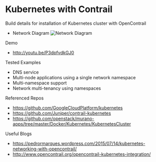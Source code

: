 # Kubernetes with Contrail

Build details for installation of Kubernetes cluster with OpenContrail

* Network Diagram
![Network Diagram](https://raw.githubusercontent.com/lachie83/kubernetes-with-contrail/master/diagrams/k8s-contrail-logical-diagram.png)

Demo
* http://youtu.be/P3dpfvdkGJ0

Tested Examples

* DNS service
* Multi-node applications using a single network namespace
* Multi-namespace support
* Network multi-tenancy using namespaces

Referenced Repos

* https://github.com/GoogleCloudPlatform/kubernetes
* https://github.com/Juniper/contrail-kubernetes
* https://github.com/openstack/murano-apps/tree/master/Docker/Kubernetes/KubernetesCluster

Useful Blogs

* https://pedrormarques.wordpress.com/2015/07/14/kubernetes-networking-with-opencontrail/
* http://www.opencontrail.org/opencontrail-kubernetes-integration/
